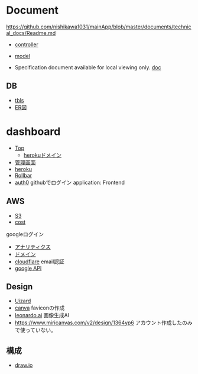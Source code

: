 
# Document
https://github.com/nishikawa1031/mainApp/blob/master/documents/technical_docs/Readme.md

* [controller](/doc/controllers_complete.svg)
* [model](/doc/models_complete.svg)

* Specification document available for local viewing only.
[doc](/doc/)

## DB
* [tbls](/doc/schema/README.md)
* [ER図](/erd.pdf)

# dashboard
* [Top](https://www.solution-hub.net/)
  * [herokuドメイン](https://main-app-1209-44817d8898b5.herokuapp.com/)
* [管理画面](https://main-app-1209-44817d8898b5.herokuapp.com/admin)
* [heroku](https://dashboard.heroku.com/apps)
* [Rollbar](https://rollbar.com/tatsunishitatsu/FirstProject/)
* [auth0](https://manage.auth0.com/dashboard/jp/dev-kg26mhb8w8f3va47/applications/hgwPE8X64zNuE6ohT8yLYftVuQkYyr7s/settings)
githubでログイン
application: Frontend

## AWS
* [S3](https://ap-northeast-1.console.aws.amazon.com/s3/home?region=ap-northeast-1#)
* [cost](https://us-east-1.console.aws.amazon.com/costmanagement/home?region=ap-northeast-1#/home)

googleログイン
* [アナリティクス](https://analytics.google.com/analytics/web/?authuser=0#/p347800174/reports/intelligenthome)
* [ドメイン](https://navi.onamae.com/domain/setting/renew/list)
* [cloudflare](https://dash.cloudflare.com/63c34c3c7777cf7a1862d682130b6293/solution-hub.net)
email認証
* [google API](https://console.cloud.google.com/apis/dashboard?project=cognito-341413)

## Design
* [Uizard](https://app.uizard.io/prototypes/BMmgKXWLm1fZ34V9yOe0)
* [canva](https://www.canva.com/)
faviconの作成
* [leonardo.ai](https://app.leonardo.ai/ai-generations)
画像生成AI
* https://www.miricanvas.com/v2/design/1364yp6
アカウント作成したのみで使っていない。

## 構成
* [draw.io](https://app.diagrams.net/#G1c-I8TScmMN83xNKbpS9RaoC_NS3x-6Zo#%7B%22pageId%22%3A%22TTj133cAQp3v-oLP87_n%22%7D)
